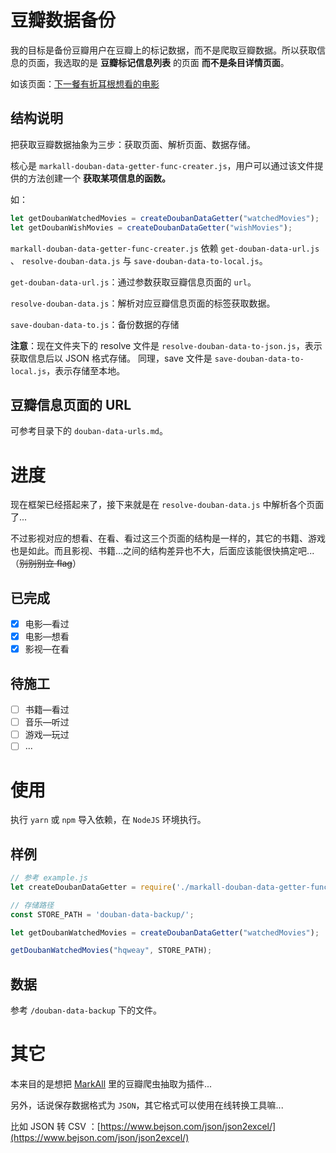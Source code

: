 # 豆瓣数据备份

我的目标是备份豆瓣用户在豆瓣上的标记数据，而不是爬取豆瓣数据。所以获取信息的页面，我选取的是 **豆瓣标记信息列表** 的页面 **而不是条目详情页面**。

如该页面：[下一餐有折耳根想看的电影](https://movie.douban.com/people/hqweay/wish?start=15&sort=time&rating=all&filter=all&mode=grid)

## 结构说明

把获取豆瓣数据抽象为三步：获取页面、解析页面、数据存储。

核心是 `markall-douban-data-getter-func-creater.js`，用户可以通过该文件提供的方法创建一个 **获取某项信息的函数。**

如：

```javascript
let getDoubanWatchedMovies = createDoubanDataGetter("watchedMovies");
let getDoubanWishMovies = createDoubanDataGetter("wishMovies");
```

`markall-douban-data-getter-func-creater.js` 依赖 `get-douban-data-url.js` 、 `resolve-douban-data.js` 与 `save-douban-data-to-local.js`。

`get-douban-data-url.js`：通过参数获取豆瓣信息页面的 `url`。

`resolve-douban-data.js`：解析对应豆瓣信息页面的标签获取数据。

`save-douban-data-to.js`：备份数据的存储

**注意**：现在文件夹下的 resolve 文件是 `resolve-douban-data-to-json.js`，表示获取信息后以 JSON 格式存储。
同理，save 文件是 `save-douban-data-to-local.js`，表示存储至本地。

## 豆瓣信息页面的 URL 

可参考目录下的 `douban-data-urls.md`。

# 进度

现在框架已经搭起来了，接下来就是在 `resolve-douban-data.js` 中解析各个页面了...

不过影视对应的想看、在看、看过这三个页面的结构是一样的，其它的书籍、游戏也是如此。而且影视、书籍...之间的结构差异也不大，后面应该能很快搞定吧...（~~别别别立 flag~~）

## 已完成

- [x] 电影—看过
- [x] 电影—想看
- [x] 影视—在看

## 待施工

- [ ] 书籍—看过
- [ ] 音乐—听过
- [ ] 游戏—玩过
- [ ] ...

# 使用

执行 `yarn` 或 `npm` 导入依赖，在 `NodeJS` 环境执行。

## 样例

```javascript
// 参考 example.js
let createDoubanDataGetter = require('./markall-douban-data-getter-func-creater');

// 存储路径
const STORE_PATH = 'douban-data-backup/';

let getDoubanWatchedMovies = createDoubanDataGetter("watchedMovies");

getDoubanWatchedMovies("hqweay", STORE_PATH);
```

## 数据

参考 `/douban-data-backup` 下的文件。

# 其它

本来目的是想把 [MarkAll](https://github.com/hqweay/MarkAll) 里的豆瓣爬虫抽取为插件...

另外，话说保存数据格式为 `JSON`，其它格式可以使用在线转换工具嘛...

比如 JSON 转 CSV ：[https://www.bejson.com/json/json2excel/](https://www.bejson.com/json/json2excel/)

